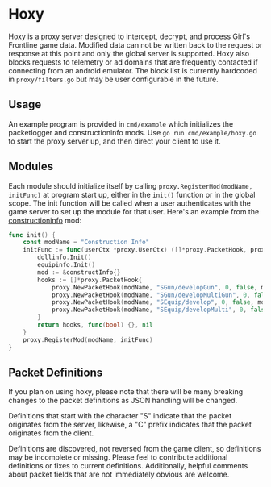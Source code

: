 # Hoxy

Hoxy is a proxy server designed to intercept, decrypt, and process Girl's Frontline game data.
Modified data can not be written back to the request or response at this point and only the global server is supported.
Hoxy also blocks requests to telemetry or ad domains that are frequently contacted if connecting from an android emulator. The block list is currently hardcoded in `proxy/filters.go` but may be user configurable in the future.

## Usage

An example program is provided in `cmd/example` which initializes the packetlogger and constructioninfo mods.
Use `go run cmd/example/hoxy.go` to start the proxy server up, and then direct your client to use it.

## Modules

Each module should initialize itself by calling `proxy.RegisterMod(modName, initFunc)` at program start up, either in the `init()` function or in the global scope.
The init function will be called when a user authenticates with the game server to set up the module for that user.
Here's an example from the [constructioninfo](https://github.com/kyoukaya/hoxy/blob/master/mods/constructioninfo/constructioninfo.go) mod:

```go
func init() {
	const modName = "Construction Info"
	initFunc := func(userCtx *proxy.UserCtx) ([]*proxy.PacketHook, proxy.ShutdownCb, error) {
		dollinfo.Init()
		equipinfo.Init()
		mod := &constructInfo{}
		hooks := []*proxy.PacketHook{
			proxy.NewPacketHook(modName, "SGun/developGun", 0, false, mod.handleGunConstruct),
			proxy.NewPacketHook(modName, "SGun/developMultiGun", 0, false, mod.handleGunConstruct),
			proxy.NewPacketHook(modName, "SEquip/develop", 0, false, mod.handleEquipConstruct),
			proxy.NewPacketHook(modName, "SEquip/developMulti", 0, false, mod.handleEquipConstruct),
		}
		return hooks, func(bool) {}, nil
	}
	proxy.RegisterMod(modName, initFunc)
}
```

## Packet Definitions

If you plan on using hoxy, please note that there will be many breaking changes to the packet definitions as JSON handling will be changed.

Definitions that start with the character "S" indicate that the packet originates from the server,
likewise, a "C" prefix indicates that the packet originates from the client.

Definitions are discovered, not reversed from the game client, so definitions may be incomplete or missing. Please feel to contribute additional definitions or fixes to current definitions.
Additionally, helpful comments about packet fields that are not immediately obvious are welcome.
